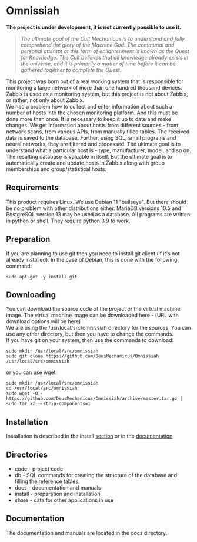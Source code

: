 # Omnissiah
**The project is under development, it is not currently possible to use it.**
> *The ultimate goal of the Cult Mechanicus is to understand and fully comprehend the glory of the Machine God. The communal and personal attempt at this form of enlightenment is known as the Quest for Knowledge. The Cult believes that all knowledge already exists in the universe, and it is primarily a matter of time before it can be gathered together to complete the Quest.*

This project was born out of a real working system that is responsible for monitoring a large network of more than one hundred thousand devices. Zabbix is used as a monitoring system, but this project is not about Zabbix, or rather, not only about Zabbix.\
We had a problem how to collect and enter information about such a number of hosts into the chosen monitoring platform. And this must be done more than once. It is necessary to keep it up to date and make changes. We get information about hosts from different sources - from network scans, from various APIs, from manually filled tables. The received data is saved to the database. Further, using SQL, small programs and neural networks, they are filtered and processed. The ultimate goal is to understand what a particular host is - type, manufacturer, model, and so on.\
The resulting database is valuable in itself. But the ultimate goal is to automatically create and update hosts in Zabbix along with group memberships and group/statistical hosts.
## Requirements
This product requires Linux. We use Debian 11 "bullseye". But there should be no problem with other distributions either. MariaDB versions 10.5 and PostgreSQL version 13 may be used as a database. All programs are written in python or shell. They require python 3.9 to work.
## Preparation
If you are planning to use git then you need to install git client (if it's not already installed). In the case of Debian, this is done with the following command:
```
sudo apt-get -y install git
```
## Downloading
You can download the source code of the project or the virtual machine image. The virtual machine image can be downloaded here - (URL with download options will be here)\
We are using the /usr/local/src/omnissiah directory for the sources. You can use any other directory, but then you have to change the commands.\
If you have git on your system, then use the commands to download:
```
sudo mkdir /usr/local/src/omnissiah
sudo git clone https://github.com/DeusMechanicus/Omnissiah /usr/local/src/omnissiah
```
or you can use wget:
```
sudo mkdir /usr/local/src/omnissiah
cd /usr/local/src/omnissiah
sudo wget -O - https://github.com/DeusMechanicus/Omnissiah/archive/master.tar.gz | sudo tar xz --strip-components=1
```
## Installation
Installation is described in the install [section](/install) or in the [documentation](/docs/install.pdf)

## Directories
* code - project code
* db - SQL commands for creating the structure of the database and filling the reference tables.
* docs - documentation and manuals
* install - preparation and installation
* share - data for other applications in use
## Documentation
The documentation and manuals are located in the docs directory.
